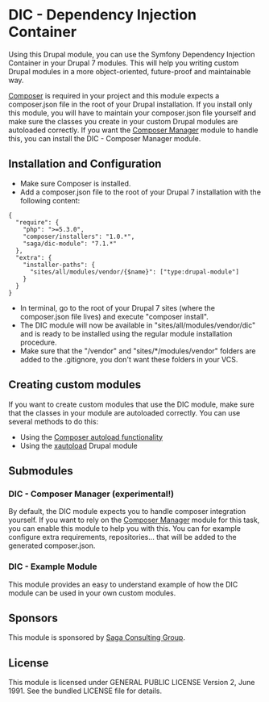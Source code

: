 # DIC - Dependency Injection Container
Using this Drupal module, you can use the Symfony Dependency Injection Container in your Drupal 7 modules. This will help you writing custom Drupal modules in a more object-oriented, future-proof and maintainable way.

[Composer](https://getcomposer.org/ "Composer") is required in your project and this module expects a composer.json file in the root of your Drupal installation. If you install only this module, you will have to maintain your composer.json file yourself and make sure the classes you create in your custom Drupal modules are autoloaded correctly. If you want the [Composer Manager](https://www.drupal.org/project/composer_manager "Composer Manager") module to handle this, you can install the DIC - Composer Manager module.

## Installation and Configuration
- Make sure Composer is installed.
- Add a composer.json file to the root of your Drupal 7 installation with the following content:
```
{
  "require": {
    "php": ">=5.3.0",
    "composer/installers": "1.0.*",
    "saga/dic-module": "7.1.*"
  },
  "extra": {
    "installer-paths": {
      "sites/all/modules/vendor/{$name}": ["type:drupal-module"]
    }
  }
}
```
- In terminal, go to the root of your Drupal 7 sites (where the composer.json file lives) and execute "composer install".
- The DIC module will now be available in "sites/all/modules/vendor/dic" and is ready to be installed using the regular module installation procedure.
- Make sure that the "/vendor" and "sites/*/modules/vendor" folders are added to the .gitignore, you don't want these folders in your VCS.

## Creating custom modules
If you want to create custom modules that use the DIC module, make sure that the classes in your module are autoloaded correctly. You can use several methods to do this:

- Using the [Composer autoload functionality](https://getcomposer.org/doc/01-basic-usage.md#autoloading "Composer autoload functionality")
- Using the [xautoload](https://www.drupal.org/project/xautoload "xautoload") Drupal module

## Submodules
### DIC - Composer Manager (experimental!)
By default, the DIC module expects you to handle composer integration yourself. If you want to rely on the [Composer Manager](https://www.drupal.org/project/composer_manager "Composer Manager") module for this task, you can enable this module to help you with this. You can for example configure extra requirements, repositories... that will be added to the generated composer.json.

### DIC - Example Module
This module provides an easy to understand example of how the DIC module can be used in your own custom modules.

## Sponsors
This module is sponsored by [Saga Consulting Group](http://www.saga.be "Saga Consulting Group").

## License
This module is licensed under GENERAL PUBLIC LICENSE Version 2, June 1991. See the bundled LICENSE file for details.
